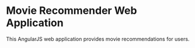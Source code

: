 # Movie Recommender Web Application

This AngularJS web application provides movie recommendations for users.